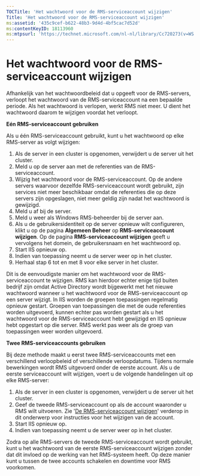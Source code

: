 ```yaml
---
TOCTitle: 'Het wachtwoord voor de RMS-serviceaccount wijzigen'
Title: 'Het wachtwoord voor de RMS-serviceaccount wijzigen'
ms:assetid: '435c9cef-b622-48b3-9d4d-4bf5cac7d52d'
ms:contentKeyID: 18113960
ms:mtpsurl: 'https://technet.microsoft.com/nl-nl/library/Cc720273(v=WS.10)'
---
```


Het wachtwoord voor de RMS-serviceaccount wijzigen
==================================================

Afhankelijk van het wachtwoordbeleid dat u opgeeft voor de RMS-servers, verloopt het wachtwoord van de RMS-serviceaccount na een bepaalde periode. Als het wachtwoord is verlopen, werkt RMS niet meer. U dient het wachtwoord daarom te wijzigen voordat het verloopt.

**Eén RMS-serviceaccount gebruiken**

Als u één RMS-serviceaccount gebruikt, kunt u het wachtwoord op elke RMS-server as volgt wijzigen:

1.  Als de server in een cluster is opgenomen, verwijdert u de server uit het cluster.
2.  Meld u op de server aan met de referenties van de RMS-serviceaccount.
3.  Wijzig het wachtwoord voor de RMS-serviceaccount.
    Op de andere servers waarvoor dezelfde RMS-serviceaccount wordt gebruikt, zijn services niet meer beschikbaar omdat de referenties die op deze servers zijn opgeslagen, niet meer geldig zijn nadat het wachtwoord is gewijzigd.
4.  Meld u af bij de server.
5.  Meld u weer als Windows RMS-beheerder bij de server aan.
6.  Als u de gebruikersidentiteit op de server opnieuw wilt configureren, klikt u op de pagina **Algemeen Beheer** op **RMS-serviceaccount wijzigen**. Op de pagina **RMS-serviceaccount wijzigen** geeft u vervolgens het domein, de gebruikersnaam en het wachtwoord op.
7.  Start IIS opnieuw op.
8.  Indien van toepassing neemt u de server weer op in het cluster.
9.  Herhaal stap 6 tot en met 8 voor elke server in het cluster.

Dit is de eenvoudigste manier om het wachtwoord voor de RMS-serviceaccount te wijzigen. RMS kan hierdoor echter enige tijd buiten bedrijf zijn omdat Active Directory wordt bijgewerkt met het nieuwe wachtwoord wanneer u het wachtwoord voor de RMS-serviceaccount op een server wijzigt. In IIS worden de groepen toepassingen regelmatig opnieuw gestart. Groepen van toepassingen die met de oude referenties worden uitgevoerd, kunnen echter pas worden gestart als u het wachtwoord voor de RMS-serviceaccount hebt gewijzigd en IIS opnieuw hebt opgestart op die server. RMS werkt pas weer als de groep van toepassingen weer worden uitgevoerd.

**Twee RMS-serviceaccounts gebruiken**

Bij deze methode maakt u eerst twee RMS-serviceaccounts met een verschillend verloopbeleid of verschillende verloopdatums. Tijdens normale bewerkingen wordt RMS uitgevoerd onder de eerste account. Als u de eerste serviceaccount wilt wijzigen, voert u de volgende handelingen uit op elke RMS-server:

1.  Als de server in een cluster is opgenomen, verwijdert u de server uit het cluster.
2.  Geef de tweede RMS-serviceaccount op als de account waaronder u RMS wilt uitvoeren. Zie '[De RMS-serviceaccount wijzigen](https://technet.microsoft.com/f257d66d-b823-41e4-bcb7-7c90eb295238)' verderop in dit onderwerp voor instructies voor het wijzigen van de account.
3.  Start IIS opnieuw op.
4.  Indien van toepassing neemt u de server weer op in het cluster.

Zodra op alle RMS-servers de tweede RMS-serviceaccount wordt gebruikt, kunt u het wachtwoord van de eerste RMS-serviceaccount wijzigen zonder dat dit invloed op de werking van het RMS-systeem heeft. Op deze manier kunt u tussen de twee accounts schakelen en downtime voor RMS voorkomen.
